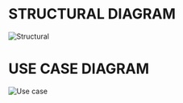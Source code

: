 # STRUCTURAL DIAGRAM

![Structural](https://user-images.githubusercontent.com/98873140/162929983-eab5b150-b30d-4e7b-b67a-6882d219a991.png)

# USE CASE DIAGRAM

![Use case](https://user-images.githubusercontent.com/98873140/162932458-3038b928-6070-422c-af34-a3b98722ee6f.png)
